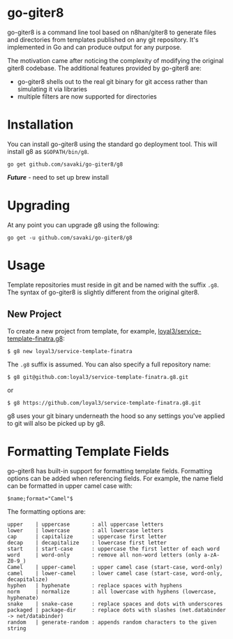 go-giter8
=========

go-giter8 is a command line tool based on n8han/giter8 to generate files and directories from templates published on any git repository.  It's implemented in Go and can produce output for any purpose.

The motivation came after noticing the complexity of modifying the original giter8 codebase.  The additional features provided by go-giter8 are:

* go-giter8 shells out to the real git binary for git access rather than simulating it via libraries
* multiple filters are now supported for directories

# Installation

You can install go-giter8 using the standard go deployment tool.  This will install g8 as ```$GOPATH/bin/g8```.

```
go get github.com/savaki/go-giter8/g8
```

***Future*** - need to set up brew install

# Upgrading 

At any point you can upgrade g8 using the following:

```
go get -u github.com/savaki/go-giter8/g8
```

# Usage

Template repositories must reside in git and be named with the suffix ```.g8```.  The syntax of go-giter8 is slightly different from the original giter8.

## New Project

To create a new project from template, for example, [loyal3/service-template-finatra.g8](https://github.com/loyal3/service-template-finatra.g8):

```
$ g8 new loyal3/service-template-finatra
```

The ```.g8``` suffix is assumed.  You can also specify a full repository name:

```
$ g8 git@github.com:loyal3/service-template-finatra.g8.git
```

or

```
$ g8 https://github.com/loyal3/service-template-finatra.g8.git
```

g8 uses your git binary underneath the hood so any settings you've applied to git will also be picked up by g8.

# Formatting Template Fields

go-giter8 has built-in support for formatting template fields. Formatting options can be added when referencing fields. For example, the name field can be formatted in upper camel case with:

```
$name;format="Camel"$
```

The formatting options are:

    upper    | uppercase       : all uppercase letters
    lower    | lowercase       : all lowercase letters
    cap      | capitalize      : uppercase first letter
    decap    | decapitalize    : lowercase first letter
    start    | start-case      : uppercase the first letter of each word
    word     | word-only       : remove all non-word letters (only a-zA-Z0-9_)
    Camel    | upper-camel     : upper camel case (start-case, word-only)
    camel    | lower-camel     : lower camel case (start-case, word-only, decapitalize)
    hyphen   | hyphenate       : replace spaces with hyphens
    norm     | normalize       : all lowercase with hyphens (lowercase, hyphenate)
    snake    | snake-case      : replace spaces and dots with underscores
    packaged | package-dir     : replace dots with slashes (net.databinder -> net/databinder)
    random   | generate-random : appends random characters to the given string